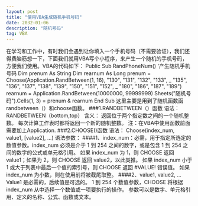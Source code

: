 ```yaml
---
layout: post
title: "使用VBA生成随机手机号码"
date: 2032-01-06
description: "随机号码"
tag: VBA
---
```

在学习和工作中，有时我们会遇到让你填入一个手机号码（不需要验证），我们还得费脑筋想一下，下面我们就用VBA写个小程序，来产生一个随机的手机号码，方便我们使用。VBA的代码如下：
    Public Sub RandPhoneNum()
      '产生随机手机号码
      Dim prenum As String
      Dim rearnum As Long
      prenum = Choose(Application.RandBetween(1, 16), "130", "131", "132", "133", _
          "135", "136", "137", "138", "139", "150", "151", "152", _
          "180", "186", "187", "189")
      rearnum = Application.RandBetween(10000000, 99999999)
      Sheets("随机号码").Cells(1, 3) = prenum & rearnum
  End Sub
这里主要是用到了随机函数函randbetween（）和choose函数。
###1.RANDBETWEEN（）函数
语法：
    RANDBETWEEN（bottom,top）
含义：
  返回位于两个指定数之间的一个随机整数。 每次计算工作表时都将返回一个新的随机整数。
注：在VBA中使用函数前面需要加上Application.
###2.CHOOSE()函数
语法：
    Choose(index_num, value1, [value2], ...)
语法参数：
####1、index_num：必需，用于指定所选定的数值参数。index_num 必须是介于 1 到 254 之间的数字，或是包含 1 到 254 之间的数字的公式或单元格引用。
如果 index_num 为 1，则 CHOOSE 返回 value1；如果为 2，则 CHOOSE 返回 value2，以此类推。
如果 index_num 小于 1 或大于列表中最后一个值的索引号，则 CHOOSE 返回 #VALUE! 错误值。
如果 index_num 为小数，则在使用前将被截尾取整。
####2、value1, value2, ... Value1 是必需的，后续值是可选的。 1 到 254 个数值参数，CHOOSE 将根据 index_num 从中选择一个数值或一项要执行的操作。 参数可以是数字、单元格引用、定义的名称、公式、函数或文本。
